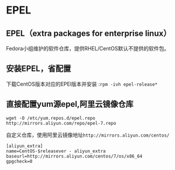 # EPEL

EPEL（extra packages for enterprise linux）
--------------------
Fedora小组维护的软件仓库，提供RHEL/CentOS默认不提供的软件包。

安装EPEL，省配置
---------
下载CentOS版本对应的EPEl版本并安装 :`rpm -ivh epel-release*`

直接配置yum源epel,阿里云镜像仓库
-------
`wget -O /etc/yum.repos.d/epel.repo http://mirrors.aliyun.com/repo/epel-7.repo`

自定义仓库，使用阿里云镜像地址`http://mirrors.aliyun.com/centos/`
```
[aliyun_extra]
name=CentOS-$releasever - aliyun_extra
baseurl=http://mirrors.aliyun.com/centos/7/os/x86_64
gpgcheck=0
```
